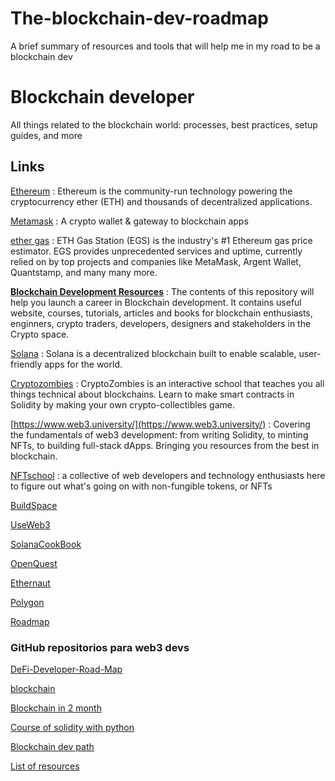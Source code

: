 # The-blockchain-dev-roadmap
A brief summary of resources and tools that will help me in my road to be a blockchain dev
# Blockchain developer

All things related to the blockchain world: processes, best practices, setup guides, and more

## Links

[Ethereum](https://ethereum.org/en/) : Ethereum is the community-run technology powering the cryptocurrency ether (ETH) and thousands of decentralized applications.


[Metamask](https://chrome.google.com/webstore/detail/metamask/nkbihfbeogaeaoehlefnkodbefgpgknn?hl=es) : A crypto wallet & gateway to blockchain apps


[ether gas](https://ethgasstation.info/) : ETH Gas Station (EGS) is the industry's #1 Ethereum gas price estimator. EGS provides unprecedented services and uptime, currently relied on by top projects and companies like MetaMask, Argent Wallet, Quantstamp, and many many more.


**[Blockchain Development Resources](https://github.com/PatrickAlphaC/Blockchain-Development-Resources)** : The contents of this repository will help you launch a career in Blockchain development. It contains useful website, courses, tutorials, articles and books for blockchain enthusiasts, enginners, crypto traders, developers, designers and stakeholders in the Crypto space.

[Solana](https://solana.com/) : Solana is a decentralized blockchain built to enable scalable, user-friendly apps for the world.

[Cryptozombies](https://cryptozombies.io/) : CryptoZombies is an interactive school that teaches you all things technical about blockchains. Learn to make smart contracts in Solidity by making your own crypto-collectibles game.

[https://www.web3.university/](https://www.web3.university/) : Covering the fundamentals of web3 development: from writing Solidity, to minting NFTs, to building full-stack dApps. Bringing you resources from the best in blockchain.


[NFTschool](https://nftschool.dev/) : a collective of web developers and technology enthusiasts here to figure out what's going on with non-fungible tokens, or NFTs

[BuildSpace](https://buildspace.so/)

[UseWeb3](https://www.useweb3.xyz/)

[SolanaCookBook](https://solanacookbook.com/#contributing)

[OpenQuest](https://openquest.xyz/)

[Ethernaut](https://ethernaut.openzeppelin.com/)

[Polygon](https://www.polygon.technology/)

[Roadmap](https://vitto.cc/web3-and-solidity-smart-contracts-development-roadmap/)


### GitHub repositorios para web3 devs

[DeFi-Developer-Road-Map](https://github.com/OffcierCia/DeFi-Developer-Road-Map)

[blockchain](https://github.com/dvf/blockchain)

[Blockchain in 2 month](https://github.com/llSourcell/Learn_Blockchain_in_2_months)

[Course of solidity with python](https://github.com/smartcontractkit/full-blockchain-solidity-course-py)

[Blockchain dev path](https://github.com/protofire/blockchain-learning-path)

[List of resources](https://github.com/yjjnls/awesome-blockchain)
